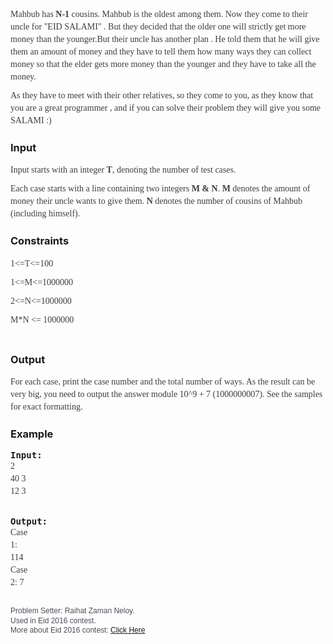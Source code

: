 <p style="box-sizing: border-box; margin: 0px 0px 10px; color: #3e3f3a; font-family: 'PT Sans'; font-size: 14px; line-height: 20px;">Mahbub has&nbsp;<span style="box-sizing: border-box; font-weight: 700;">N-1</span>&nbsp;cousins. Mahbub is the oldest among them. Now they come to their uncle for "EID SALAMI" . But they decided that the older one will strictly get more money than the younger.But their uncle has another plan . He told them that he will give them an amount of money and they have to tell them how many ways they can collect money so that the elder gets more money than the younger and they have to take all the money.</p>
<p style="box-sizing: border-box; margin: 0px 0px 10px; color: #3e3f3a; font-family: 'PT Sans'; font-size: 14px; line-height: 20px;">As they have to meet with their other relatives, so they come to you, as they know that you are a great programmer , and if you can solve their problem they will give you some SALAMI :)</p>
<h3>Input</h3>
<p style="box-sizing: border-box; margin: 0px 0px 10px; color: #3e3f3a; font-family: 'PT Sans'; font-size: 14px; line-height: 20px;">Input starts with an integer&nbsp;<span style="box-sizing: border-box; font-weight: 700;">T</span>, denoting the number of test cases.</p>
<p style="box-sizing: border-box; margin: 0px 0px 10px; color: #3e3f3a; font-family: 'PT Sans'; font-size: 14px; line-height: 20px;">Each case starts with a line containing two integers&nbsp;<span style="box-sizing: border-box; font-weight: 700;">M &amp; N</span>.&nbsp;<span style="box-sizing: border-box; font-weight: 700;">M</span>&nbsp;denotes the amount of money their uncle wants to give them.&nbsp;<span style="box-sizing: border-box; font-weight: 700;">N</span>&nbsp;denotes the number of cousins of Mahbub (including himself).</p>
<h3>Constraints</h3>
<p style="box-sizing: border-box; margin: 0px 0px 10px; color: #3e3f3a; font-family: 'PT Sans'; font-size: 14px; line-height: 20px;">1&lt;=T&lt;=100</p>
<p style="box-sizing: border-box; margin: 0px 0px 10px; color: #3e3f3a; font-family: 'PT Sans'; font-size: 14px; line-height: 20px;">1&lt;=M&lt;=1000000</p>
<p style="box-sizing: border-box; margin: 0px 0px 10px; color: #3e3f3a; font-family: 'PT Sans'; font-size: 14px; line-height: 20px;">2&lt;=N&lt;=1000000</p>
<p style="box-sizing: border-box; margin: 0px 0px 10px; color: #3e3f3a; font-family: 'PT Sans'; font-size: 14px; line-height: 20px;">M*N &lt;= 1000000</p>
<h3><br>Output</h3>
<p><span style="color: #3e3f3a; font-family: 'PT Sans'; font-size: 14px; line-height: 20px;">For each case, print the case number and the total number of ways. As the result can be very big, you need to output the answer module 10^9 + 7 (1000000007). See the samples for exact formatting.</span></p>
<h3>Example</h3>
<pre><strong>Input:</strong>
<span style="color: #3e3f3a; font-family: 'Ubuntu Mono'; font-size: 14px; line-height: 20px; white-space: pre;">2<br>40 3<br>12 3</span>

<strong>Output:</strong>
<span style="color: #3e3f3a; font-family: 'Ubuntu Mono'; font-size: 14px; line-height: 20px; white-space: pre;">Case 1: 114<br></span><span style="color: #3e3f3a; font-family: 'Ubuntu Mono'; font-size: 14px; line-height: 20px;">Case 2: 7</span></pre>
<pre><span style="color: #4b4f56; font-family: helvetica, arial, sans-serif; font-size: 12px; line-height: 15.36px; white-space: pre-wrap; background-color: #fefefe;">Problem Setter: Raihat Zaman Neloy. <br></span><span style="color: #4b4f56; font-family: helvetica, arial, sans-serif; font-size: 12px; line-height: 15.36px; white-space: pre-wrap; background-color: #fefefe;">Used in Eid 2016 contest. <br></span><span style="color: #4b4f56; font-family: helvetica, arial, sans-serif; font-size: 12px; line-height: 15.36px; white-space: pre-wrap; background-color: #fefefe;">More about Eid 2016 contest: <a href="https://www.facebook.com/events/611018449074622/" target="_blank">Click Here</a></span></pre>